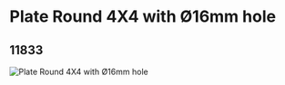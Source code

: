 # Plate Round 4X4 with Ø16mm hole
## 11833
![Plate Round 4X4 with Ø16mm hole](https://lc-www-live-s.legocdn.com/media/bricks/5/2/6018928.jpg)